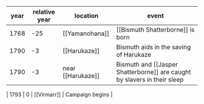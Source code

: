|  year  | relative year |  location | event | 
| ------ | ------------- | --------- | ----- |
|  1768 | -25 | [[Yamanohana]] | [[Bismuth Shatterborne]] is born |
| 1790 | -3 | [[Harukaze]] | Bismuth aids in the saving of Harukaze |
| 1790 | -3 | near [[Harukaze]] | Bismuth and [[Jasper Shatterborne]] are caught by slavers in their sleep |

| 1793 | 0 | [[Virmarr]] | Campaign begins |